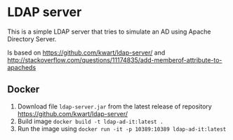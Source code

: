 # LDAP server

This is a simple LDAP server that tries to simulate an AD using Apache Directory Server.

Is based on <https://github.com/kwart/ldap-server/> and <http://stackoverflow.com/questions/11174835/add-memberof-attribute-to-apacheds>

## Docker

1. Download file `ldap-server.jar` from the latest release of repository <https://github.com/kwart/ldap-server/>
2. Build image `docker build -t ldap-ad-it:latest .`
3. Run the image using `docker run -it -p 10389:10389 ldap-ad-it:latest`
